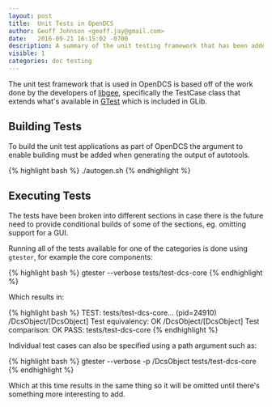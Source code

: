 ```yaml
---
layout: post
title:  Unit Tests in OpenDCS
author: Geoff Johnson <geoff.jay@gmail.com>
date:   2016-09-21 16:15:02 -0700
description: A summary of the unit testing framework that has been added to OpenDCS.
visible: 1
categories: doc testing
---
```


The unit test framework that is used in OpenDCS is based off of the work done by
the developers of [libgee][libgee], specifically the TestCase class that extends
what's available in [GTest][gtest] which is included in GLib.
<!--break-->

## Building Tests

To build the unit test applications as part of OpenDCS the argument to enable
building must be added when generating the output of autotools.

{% highlight bash %}
./autogen.sh
{% endhighlight %}

## Executing Tests

The tests have been broken into different sections in case there is the future
need to provide conditional builds of some of the sections, eg. omitting support
for a GUI.

Running all of the tests available for one of the categories is done using
`gtester`, for example the core components:

{% highlight bash %}
gtester --verbose tests/test-dcs-core
{% endhighlight %}

Which results in:

{% highlight bash %}
TEST: tests/test-dcs-core... (pid=24910)
  /DcsObject/[DcsObject] Test equivalency:                             OK
  /DcsObject/[DcsObject] Test comparison:                              OK
PASS: tests/test-dcs-core
{% endhighlight %}

Individual test cases can also be specified using a path argument such as:

{% highlight bash %}
gtester --verbose -p /DcsObject tests/test-dcs-core
{% endhighlight %}

Which at this time results in the same thing so it will be omitted until there's
something more interesting to add.

[gtest]: http://developer.gnome.org/glib/unstable/glib-Testing.html
[libgee]: https://live.gnome.org/Libgee
